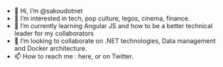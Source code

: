- 👋 Hi, I’m @sakoudotnet
- 👀 I’m interested in tech, pop culture, legos, cinema, finance.
- 🌱 I’m currently learning Angular JS and how to be a better technical leader for my collaborators
- 💞️ I’m looking to collaborate on .NET technologies, Data management and Docker architecture. 
- 📫 How to reach me : here, or on Twitter.
